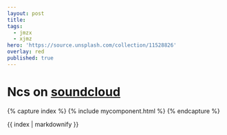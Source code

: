 ```yaml
---
layout: post
title:
tags:
  - jmzx
  - xjmz
hero: 'https://source.unsplash.com/collection/11528826'
overlay: red
published: true
---
```

# Ncs on [soundcloud](https://www.soundcloud.com/jmzx/dealin-minds-preview)

{% capture index %}
  {% include mycomponent.html %}
  {% endcapture %}

  {{ index | markdownify }}
